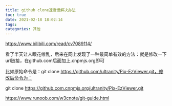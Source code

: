 ```yaml
---
title: github clone速度慢解决办法
toc: true
date: 2021-02-18 18:02:14
tags:
categories: 其他
---
```


https://www.bilibili.com/read/cv7089114/

<!--more-->

看了半天让人眼花缭乱，后来在网上发现了一种最简单有效的方法：就是修改一下url链接，在github.com后面加上.cnpmjs.org即可

比如原始命令是：git clone https://github.com/ultranity/Pix-EzViewer.git，修改后命令为：

git clone https://github.com.cnpmjs.org/ultranity/Pix-EzViewer.git



https://www.runoob.com/w3cnote/git-guide.html